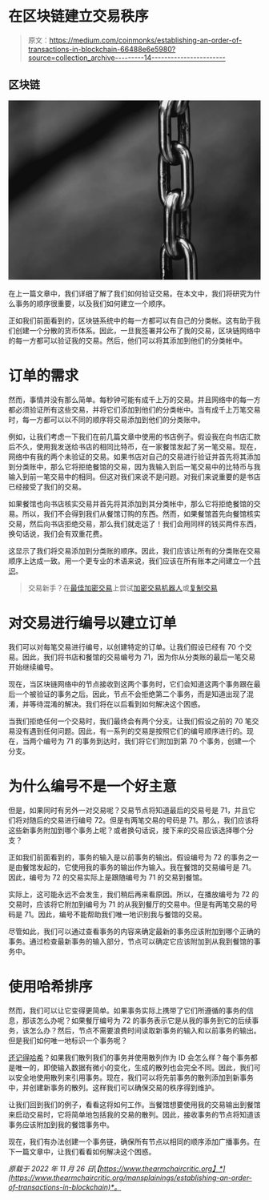 # 在区块链建立交易秩序

> 原文：<https://medium.com/coinmonks/establishing-an-order-of-transactions-in-blockchain-66488e6e5980?source=collection_archive---------14----------------------->

## 区块链

![](img/8ee430b9de091212b668774217373f32.png)

在上一篇文章中，我们详细了解了我们如何验证交易。在本文中，我们将研究为什么事务的顺序很重要，以及我们如何建立一个顺序。

正如我们前面看到的，区块链系统中的每一方都可以有自己的分类帐。这有助于我们创建一个分散的货币体系。因此，一旦我签署并公布了我的交易，区块链网络中的每一方都可以验证我的交易。然后，他们可以将其添加到他们的分类帐中。

# 订单的需求

然而，事情并没有那么简单。每秒钟可能有成千上万的交易。并且网络中的每一方都必须验证所有这些交易，并将它们添加到他们的分类帐中。当有成千上万笔交易时，每一方都可以以不同的顺序将交易添加到他们的分类账中。

例如，让我们考虑一下我们在前几篇文章中使用的书店例子。假设我在向书店汇款后不久，使用我发送给书店的相同比特币，在一家餐馆发起了另一笔交易。现在，网络中有我的两个未验证的交易。如果书店对自己的交易进行验证并首先将其添加到分类账中，那么它将拒绝餐馆的交易，因为我输入到后一笔交易中的比特币与我输入到前一笔交易中的相同。但这对我们来说不是问题。对我们来说重要的是书店已经接受了我们的交易。

如果餐馆也向书店核实交易并首先将其添加到其分类帐中，那么它将拒绝餐馆的交易。所以，我们不会得到我们从餐馆订购的东西。然而，如果餐馆首先向餐馆核实交易，然后向书店拒绝交易，那么我们就走运了！我们会用同样的钱买两件东西，换句话说，我们会有双重花费。

这显示了我们将交易添加到分类账的顺序。因此，我们应该让所有的分类账在交易顺序上达成一致。用一个更专业的术语来说，我们应该在所有账本之间建立一个[共识](https://en.wikipedia.org/wiki/Consensus_(computer_science))。

> 交易新手？在[最佳加密交易](/coinmonks/crypto-exchange-dd2f9d6f3769)上尝试[加密交易机器人](/coinmonks/crypto-trading-bot-c2ffce8acb2a)或[复制交易](/coinmonks/top-10-crypto-copy-trading-platforms-for-beginners-d0c37c7d698c)

# 对交易进行编号以建立订单

我们可以对每笔交易进行编号，以创建特定的订单。让我们假设已经有 70 个交易。因此，我们将书店和餐馆的交易编号为 71，因为你从分类账的最后一笔交易开始继续编号。

现在，当区块链网络中的节点接收到这两个事务时，它们会知道这两个事务跟在最后一个被验证的事务之后。因此，节点不会拒绝第二个事务，而是知道出现了混淆，并等待混淆的解决。我们将在以后看到如何解决这个困惑。

当我们拒绝任何一个交易时，我们最终会有两个分支。让我们假设之前的 70 笔交易没有遇到任何问题。因此，有一系列的交易是按照它们的编号顺序进行的。现在，当两个编号为 71 的事务到达时，我们将它们附加到第 70 个事务，创建一个分支。

# 为什么编号不是一个好主意

但是，如果同时有另外一对交易呢？交易节点将知道最后的交易号是 71，并且它们将对随后的交易进行编号 72。但是有两笔交易的号码是 71。那么，我们应该将这些新事务附加到哪个事务上呢？或者换句话说，接下来的交易应该选择哪个分支？

正如我们前面看到的，事务的输入是以前事务的输出。假设编号为 72 的事务之一是由餐馆发起的，它使用我的事务的输出作为输入。我在餐馆的交易编号是 71。因此，编号为 72 的交易实际上是跟随编号为 71 的交易到餐馆。

实际上，这可能永远不会发生，我们稍后再来看原因。所以，在播放编号为 72 的交易时，应该将它附加到编号为 71 的从我到餐厅的交易中。但是有两笔交易的号码是 71。因此，编号不能帮助我们唯一地识别我与餐馆的交易。

尽管如此，我们可以通过查看事务的内容来确定最新的事务应该附加到哪个正确的事务。通过检查最新事务的输入部分，节点可以确定它应该附加到从我到餐馆的事务中。

# 使用哈希排序

然而，我们可以让它变得更简单。如果事务实际上携带了它们所遵循的事务的信息，那该怎么办呢？如果餐厅编号为 72 的事务表示它是从我的事务到它的后续事务，该怎么办？然后，节点不需要浪费时间读取新事务的输入和以前事务的输出。但是我们如何唯一地标识一个事务呢？

[还记得哈希](https://www.thearmchaircritic.org/mansplainings/hashing-asymmetric-encryption-and-digital-signatures)？如果我们散列我们的事务并使用散列作为 ID 会怎么样？每个事务都是唯一的，即使输入数据有微小的变化，生成的散列也会完全不同。因此，我们可以安全地使用散列来引用事务。现在，我们可以将先前事务的散列添加到新事务中，并创建新事务的散列。这样我们可以确保交易的秩序得到维护。

让我们回到我们的例子，看看这将如何工作。当餐馆想要使用我的交易输出到餐馆来启动交易时，它将简单地包括我的交易的散列。因此，接收事务的节点将知道该事务应该附加到我的餐馆事务中。

现在，我们有办法创建一个事务链，确保所有节点以相同的顺序添加广播事务。在下一篇文章中，让我们看看如何解决这个困惑。

*原载于 2022 年 11 月 26 日*[*【https://www.thearmchaircritic.org】*](https://www.thearmchaircritic.org/mansplainings/establishing-an-order-of-transactions-in-blockchain)*。*